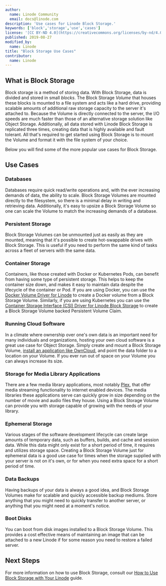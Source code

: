 ```yaml
---
author:
  name: Linode Community
  email: docs@linode.com
description: 'Use cases for Linode Block Storage.'
keywords: ['block','storage','use','cases']
license: '[CC BY-ND 4.0](https://creativecommons.org/licenses/by-nd/4.0)'
published: 2019-08-27
modified_by:
  name: Linode
title: "Block Storage Use Cases"
contributor:
  name: Linode
---
```


## What is Block Storage

Block storage is a method of storing data. With Block Storage, data is divided and stored in small *blocks*. The Block Storage *Volume* that houses these blocks is mounted to a file system and acts like a hard drive, providing scalable amounts of additional raw storage capacity to the server it's attached to. Because the Volume is directly connected to the server, the I/O speeds are much faster than those of an alternative storage solution like Object Storage. Additionally, all data stored with Linode Block Storage is replicated three times, creating data that is highly available and fault tolerant. All that's required to get started using Block Storage is to mount the Volume and format it with the file system of your choice.

Below you will find some of the more popular use cases for Block Storage.

## Use Cases

### Databases

Databases require quick read/write operations and, with the ever increasing demands of data, the ability to scale. Block Storage Volumes are mounted directly to the filesystem, so there is a minimal delay in writing and retrieving data. Additionally, it's easy to upsize a Block Storage Volume so one can scale the Volume to match the increasing demands of a database.

### Persistent Storage

Block Storage Volumes can be unmounted just as easily as they are mounted, meaning that it's possible to create hot-swappable drives with Block Storage. This is useful if you need to perform the same kind of tasks across a fleet of servers with the same data.

### Container Storage

Containers, like those created with Docker or Kubernetes Pods, can benefit from having some type of persistent storage. This helps to keep the container size down, and makes it easy to maintain data despite the lifecycle of the container or Pod. If you are using Docker, you can use the [Docker Volume Driver for Linode](https://github.com/linode/docker-volume-linode) to create a Docker volume from a Block Storage Volume. Similarly, if you are using Kubernetes you can use the [Container Storage Interface (CSI) Driver for Linode Block Storage](https://github.com/linode/linode-blockstorage-csi-driver) to create a Block Storage Volume backed Persistent Volume Claim.

### Running Cloud Software

In a climate where ownership over one's own data is an important need for many individuals and organizations, hosting your own cloud software is a great use case for Object Storage. Simply create and mount a Block Storage Volume, [install an application like OwnCloud](https://linode.com/docs/applications/cloud-storage/install-and-configure-owncloud-on-ubuntu-16-04/), and point the data folder to a location on your Volume. If you ever run out of space on your Volume you can always increase its size.

### Storage for Media Library Applications

There are a few media library applications, most notably [Plex](https://www.plex.tv/), that offer media streaming functionality to internet enabled devices. The media libraries these applications serve can quickly grow in size depending on the number of movie and audio files they house. Using a Block Storage Volume can provide you with storage capable of growing with the needs of your library.

### Ephemeral Storage

Various stages of the software development lifecycle can create large amounts of temporary data, such as buffers, builds, and cache and session data. While this data might only exist for a short period of time, it requires and utilizes storage space. Creating a Block Storage Volume just for ephemeral data is a good use case for times when the storage supplied with your server is not  on it's own,   or for when you need extra space for a short period of time.

### Data Backups

Having backups of your data is always a good idea, and Block Storage Volumes make for scalable and quickly accessible backup mediums. Store anything that you might need to quickly transfer to another server, or anything that you might need at a moment's notice.

### Boot Disks

You can boot from disk images installed to a Block Storage Volume. This provides a cost effective means of maintaining an image that can be attached to a new Linode if for some reason you need to restore a failed server.

## Next Steps

For more information on how to use Block Storage, consult our [How to Use Block Storage with Your Linode](/docs/platform/block-storage/how-to-use-block-storage-with-your-linode/) guide.
